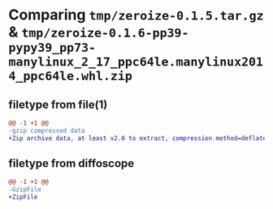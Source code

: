 # Comparing `tmp/zeroize-0.1.5.tar.gz` & `tmp/zeroize-0.1.6-pp39-pypy39_pp73-manylinux_2_17_ppc64le.manylinux2014_ppc64le.whl.zip`

## filetype from file(1)

```diff
@@ -1 +1 @@
-gzip compressed data
+Zip archive data, at least v2.0 to extract, compression method=deflate
```

## filetype from diffoscope

```diff
@@ -1 +1 @@
-GzipFile
+ZipFile
```

